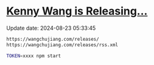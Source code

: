 [Kenny Wang is Releasing...](https://wangchujiang.com/releases/)
===

Update date: <!--GAMFC-->2024-08-23 05:33:45<!--GAMFC-END-->

```sh
https://wangchujiang.com/releases/
https://wangchujiang.com/releases/rss.xml
```

```sh
TOKEN=xxxx npm start
```